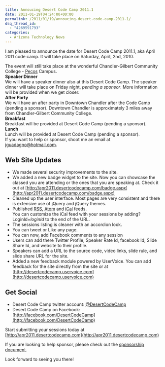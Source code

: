 ```yaml
---
title: Annoucing Desert Code Camp 2011.1
date: 2011-01-19T04:24:00+00:00
permalink: /2011/01/19/annoucing-desert-code-camp-2011-1/
dsq_thread_id:
  - "4269591793"
categories:
  - Arizona Technology News
---
```

I am pleased to announce the date for Desert Code Camp 2011.1, aka April 2011 code camp. It will take place on Saturday, April, 2nd, 2010.  

The event will still take place at the wonderful Chandler-Gilbert Community College - [Pecos](http://www.cgc.maricopa.edu/adminservices/maps/pecos/Pages/PecosCampus.aspx) Campus.  
**Speaker Dinner**  
We will have a speaker dinner also at this Desert Code Camp. The speaker dinner will take place on Friday night, _pending a sponsor_. More information will be provided when we get closer.  
**After Party**  
We will have an after party in Downtown Chandler after the Code Camp (pending a sponsor). Downtown Chandler is approximately 3 miles away from Chandler-Gilbert Community College.  
**Breakfast**  
Breakfast will be provided at Desert Code Camp (pending a sponsor).  
**Lunch**  
Lunch will be provided at Desert Code Camp (pending a sponsor).  
If you want to help or sponsor, shoot me an email at jguadagno@hotmail.com.  

## Web Site Updates

* We made several security improvements to the site.
* We added a new badge widget to the site. Now you can showcase the classed you are attending or the ones that you are speaking at. Check it out at [http://apr2011.desertcodecamp.com/badge.aspx](http://apr2011.desertcodecamp.com/badge.aspx)
* Cleaned up the user interface. Most pages are very consistent and there is extensive use of jQuery and jQuery themes.
* Published [RSS](http://apr2011.desertcodecamp.com/feeds.ashx), [Atom](http://apr2011.desertcodecamp.com/feeds.ashx?format=atom) and [iCal](http://apr2011.desertcodecamp.com/ical.ashx) feeds.  
  You can customize the iCal feed with your sessions by adding?LoginId=_loginId_ to the end of the URL.
* The sessions listing is cleaner with an accordion look.
* You can tweet or Like any page.
* You can now, add Facebook comments to any session
* Users can add there Twitter Profile, Speaker Rate Id, facebook Id, Slide Share Id, and website to their profile.
* Speakers can add a URL to the source code, video links, slide rule, and slide share URL for the site.
* Added a new feedback module powered by UserVoice. You can add feedback for the site directly from the site or at [http://desertcodecamp.uservoice.com](http://desertcodecamp.uservoice.com)

## Get Social

* Desert Code Camp twitter account: [@DesertCodeCamp](http://twitter.com/DesertCodeCamp)
* Desert Code Camp on Facebook: [http://facebook.com/DesertCodeCamp](http://facebook.com/DesertCodeCamp)

Start submitting your sessions today at [http://apr2011.desertcodecamp.com](http://apr2011.desertcodecamp.com)  

If you are looking to help sponsor, please check out the [sponsorship document](http://apr2011.desertcodecamp.com/docs/apr2011_sponsorship.pdf).  

Look forward to seeing you there!